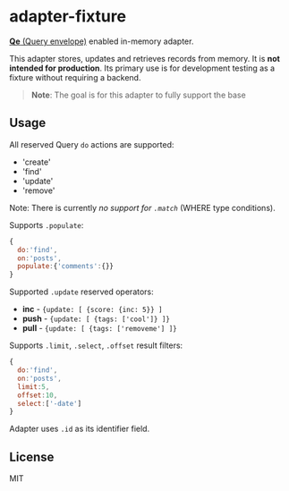 # adapter-fixture

[**Qe** (Query envelope)](https://github.com/mekanika/qe/) enabled in-memory adapter.

This adapter stores, updates and retrieves records from memory. It is **not intended for production**. Its primary use is for development testing as a fixture without requiring a backend.

> **Note**: The goal is for this adapter to fully support the base

## Usage

All reserved Query `do` actions are supported:

- 'create'
- 'find'
- 'update'
- 'remove'

Note: There is currently _no support for `.match`_ (WHERE type conditions).

Supports `.populate`:

```js
{
  do:'find',
  on:'posts',
  populate:{'comments':{}}
}
```

Supported `.update` reserved operators:

- **inc** - `{update: [ {score: {inc: 5}} ]`
- **push** - `{update: [ {tags: ['cool']} ]}`
- **pull** - `{update: [ {tags: ['removeme'] ]}`


Supports `.limit`, `.select`, `.offset` result filters:

```js
{
  do:'find',
  on:'posts',
  limit:5,
  offset:10,
  select:['-date']
}
```

Adapter uses `.id` as its identifier field.


## License

MIT
